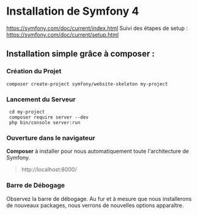 ﻿# Installation de Symfony 4

https://symfony.com/doc/current/index.html
Suivi des étapes de setup : https://symfony.com/doc/current/setup.html
## Installation simple grâce à composer :

### Création du Projet

    composer create-project symfony/website-skeleton my-project

### Lancement du Serveur

     cd my-project
     composer require server --dev
     php bin/console server:run

### Ouverture dans le navigateur

**Composer** à installer pour nous automatiquement toute l'architecture de Symfony.

>http://localhost:8000/

### Barre de Débogage

Observez la barre de débogage. Au fur et à mesure que nous installerons de nouveaux packages, nous verrons de nouvelles options apparaître.
